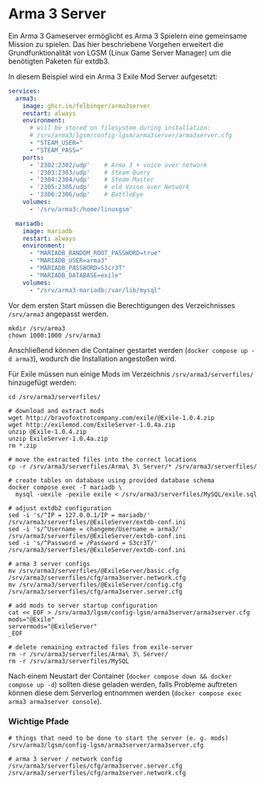 # Arma 3 Server

Ein Arma 3 Gameserver ermöglicht es Arma 3 Spielern eine
gemeinsame Mission zu spielen. Das hier beschriebene Vorgehen
erweitert die Grundfunktionalität von LGSM (Linux Game Server
Manager) um die benötigten Paketen für extdb3.

In diesem Beispiel wird ein Arma 3 Exile Mod Server aufgesetzt:

```yaml
services:
  arma3:
    image: ghcr.io/felbinger/arma3server
    restart: always
    environment:
      # will be stored on filesystem during installation:
      # /srv/arma3/lgsm/config-lgsm/arma3server/arma3server.cfg
      - "STEAM_USER="
      - "STEAM_PASS="
    ports:
      - '2302:2302/udp'    # Arma 3 + voice over network
      - '2303:2303/udp'    # Steam Query
      - '2304:2304/udp'    # Steam Master
      - '2305:2305/udp'    # old Voice over Network
      - '2306:2306/udp'    # BattleEye
    volumes:
      - '/srv/arma3:/home/linuxgsm'

  mariadb:
    image: mariadb
    restart: always
    environment:
      - "MARIADB_RANDOM_ROOT_PASSWORD=true"
      - "MARIADB_USER=arma3"
      - "MARIADB_PASSWORD=S3cr3T"
      - "MARIADB_DATABASE=exile"
    volumes:
      - "/srv/arma3-mariadb:/var/lib/mysql"
```

Vor dem ersten Start müssen die Berechtigungen des Verzeichnisses `/srv/arma3` angepasst werden.
```shell
mkdir /srv/arma3
chown 1000:1000 /srv/arma3
```

Anschließend können die Container gestartet werden (`docker compose up -d arma3`),
wodurch die Installation angestoßen wird.

Für Exile müssen nun einige Mods im Verzeichnis `/srv/arma3/serverfiles/` hinzugefügt werden:
```shell
cd /srv/arma3/serverfiles/

# download and extract mods
wget http://bravofoxtrotcompany.com/exile/@Exile-1.0.4.zip
wget http://exilemod.com/ExileServer-1.0.4a.zip
unzip @Exile-1.0.4.zip
unzip ExileServer-1.0.4a.zip
rm *.zip

# move the extracted files into the correct locations
cp -r /srv/arma3/serverfiles/Arma\ 3\ Server/* /srv/arma3/serverfiles/

# create tables on database using provided database schema
docker compose exec -T mariadb \
  mysql -uexile -pexile exile < /srv/arma3/serverfiles/MySQL/exile.sql

# adjust extdb2 configuration
sed -i 's/^IP = 127.0.0.1/IP = mariadb/' /srv/arma3/serverfiles/@ExileServer/extdb-conf.ini
sed -i 's/^Username = changeme/Username = arma3/' /srv/arma3/serverfiles/@ExileServer/extdb-conf.ini
sed -i 's/^Password = /Password = S3cr3T/' /srv/arma3/serverfiles/@ExileServer/extdb-conf.ini

# arma 3 server configs
mv /srv/arma3/serverfiles/@ExileServer/basic.cfg /srv/arma3/serverfiles/cfg/arma3server.network.cfg
mv /srv/arma3/serverfiles/@ExileServer/config.cfg /srv/arma3/serverfiles/cfg/arma3server.server.cfg

# add mods to server startup configuration
cat <<_EOF > /srv/arma3/lgsm/config-lgsm/arma3server/arma3server.cfg
mods="@Exile"
servermods="@ExileServer"
_EOF

# delete remaining extracted files from exile-server
rm -r /srv/arma3/serverfiles/Arma\ 3\ Server/
rm -r /srv/arma3/serverfiles/MySQL
```

Nach einem Neustart der Container (`docker compose down && docker compose up -d`)
sollten diese geladen werden, falls Probleme auftreten können diese dem Serverlog
entnommen werden (`docker compose exec arma3 arma3server console`).

### Wichtige Pfade
```shell
# things that need to be done to start the server (e. g. mods)
/srv/arma3/lgsm/config-lgsm/arma3server/arma3server.cfg

# arma 3 server / network config
/srv/arma3/serverfiles/cfg/arma3server.server.cfg
/srv/arma3/serverfiles/cfg/arma3server.network.cfg
```
